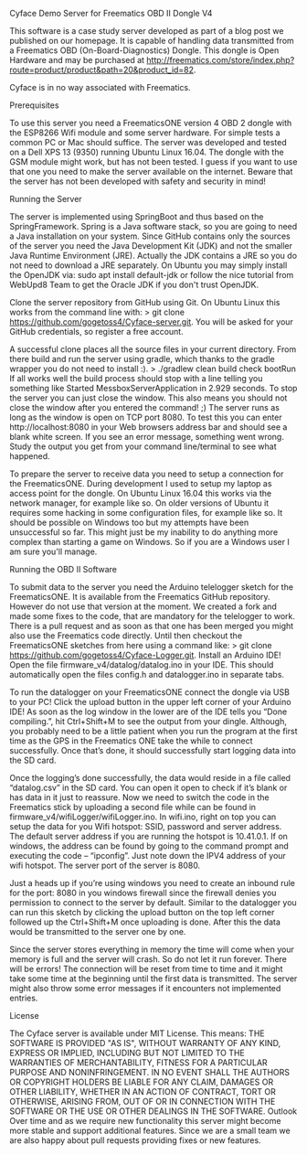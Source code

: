 Cyface Demo Server for Freematics OBD II Dongle V4

This software is a case study server developed as part of a blog post we published on our homepage. It is capable of handling data transmitted from a Freematics OBD (On-Board-Diagnostics) Dongle. This dongle is Open Hardware and may be purchased at http://freematics.com/store/index.php?route=product/product&path=20&product_id=82.

Cyface is in no way associated with Freematics.

Prerequisites

To use this server you need a FreematicsONE version 4 OBD 2 dongle with the ESP8266 Wifi module and some server hardware. For simple tests a common PC or Mac should suffice. The server was developed and tested on a Dell XPS 13 (9350) running Ubuntu Linux 16.04. The dongle with the GSM module might work, but has not been tested. I guess if you want to use that one you need to make the server available on the internet. Beware that the server has not been developed with safety and security in mind!

Running the Server

The server is implemented using SpringBoot and thus based on the SpringFramework. Spring is a Java software stack, so you are going to need a Java installation on your system. Since GitHub contains only the sources of the server you need the Java Development Kit (JDK) and not the smaller Java Runtime Environment (JRE). Actually the JDK contains a JRE so you do not need to download a JRE separately. On Ubuntu you may simply install the OpenJDK via: sudo apt install default-jdk or follow the nice tutorial from WebUpd8 Team to get the Oracle JDK if you don't trust OpenJDK.

Clone the server repository from GitHub using Git. On Ubuntu Linux this works from the command line with: > git clone https://github.com/gogetoss4/Cyface-server.git. You will be asked for your GitHub credentials, so register a free account.

A successful clone places all the source files in your current directory. From there build and run the server using gradle, which thanks to the gradle wrapper you do not need to install :). > ./gradlew clean build check bootRun If all works well the build process should stop with a line telling you something like Started MessboxServerApplication in 2.929 seconds. To stop the server you can just close the window. This also means you should not close the window after you entered the command! ;) The server runs as long as the window is open on TCP port 8080. To test this you can enter http://localhost:8080 in your Web browsers address bar and should see a blank white screen. If you see an error message, something went wrong. Study the output you get from your command line/terminal to see what happened.

To prepare the server to receive data you need to setup a connection for the FreematicsONE. During development I used to setup my laptop as access point for the dongle. On Ubuntu Linux 16.04 this works via the network manager, for example like so. On older versions of Ubuntu it requires some hacking in some configuration files, for example like so. It should be possible on Windows too but my attempts have been unsuccessful so far. This might just be my inability to do anything more complex than starting a game on Windows. So if you are a Windows user I am sure you'll manage.

Running the OBD II Software

To submit data to the server you need the Arduino telelogger sketch for the FreematicsONE. It is available from the Freematics GitHub repository. However do not use that version at the moment. We created a fork and made some fixes to the code, that are mandatory for the telelogger to work. There is a pull request and as soon as that one has been merged you might also use the Freematics code directly. Until then checkout the FreematicsONE sketches from here using a command like: > git clone https://github.com/gogetoss4/Cyface-Logger.git. Install an Arduino IDE! Open the file firmware_v4/datalog/datalog.ino in your IDE. This should automatically open the files config.h and datalogger.ino in separate tabs.

To run the datalogger on your FreematicsONE connect the dongle via USB to your PC! Click the upload button in the upper left corner of your Arduino IDE! As soon as the log window in the lower are of the IDE tells you “Done compiling.”, hit Ctrl+Shift+M to see the output from your dingle. Although, you probably need to be a little patient when you run the program at the first time as the GPS in the Freematics ONE take the while to connect successfully. Once that’s done, it should successfully start logging data into the SD card.

Once the logging’s done successfully, the data would reside in a file called “datalog.csv” in the SD card. You can open it open to check if it’s blank or has data in it just to reassure. Now we need to switch the code in the Freematics stick by uploading a second file while can be found in firmware_v4/wifiLogger/wifiLogger.ino. In wifi.ino, right on top you can setup the data for you Wifi hotspot: SSID, password and server address. The default server address if you are running the hotspot is 10.41.0.1. If on windows, the address can be found by going to the command prompt and executing the code – “ipconfig”. Just note down the IPV4 address of your wifi hotspot. The server port of the server is 8080.

Just a heads up if you’re using windows you need to create an inbound rule for the port: 8080 in you windows firewall since the firewall denies you permission to connect to the server by default. Similar to the datalogger you can run this sketch by clicking the upload button on the top left corner followed up the Ctrl+Shift+M once uploading is done. After this the data would be transmitted to the server one by one.

Since the server stores everything in memory the time will come when your memory is full and the server will crash. So do not let it run forever. There will be errors! The connection will be reset from time to time and it might take some time at the beginning until the first data is transmitted. The server might also throw some error messages if it encounters not implemented entries.

License 

The Cyface server is available under MIT License. This means: THE SOFTWARE IS PROVIDED "AS IS", WITHOUT WARRANTY OF ANY KIND, EXPRESS OR IMPLIED, INCLUDING BUT NOT LIMITED TO THE WARRANTIES OF MERCHANTABILITY, FITNESS FOR A PARTICULAR PURPOSE AND NONINFRINGEMENT. IN NO EVENT SHALL THE AUTHORS OR COPYRIGHT HOLDERS BE LIABLE FOR ANY CLAIM, DAMAGES OR OTHER LIABILITY, WHETHER IN AN ACTION OF CONTRACT, TORT OR OTHERWISE, ARISING FROM, OUT OF OR IN CONNECTION WITH THE SOFTWARE OR THE USE OR OTHER DEALINGS IN THE SOFTWARE. Outlook Over time and as we require new functionality this server might become more stable and support additional features. Since we are a small team we are also happy about pull requests providing fixes or new features.

